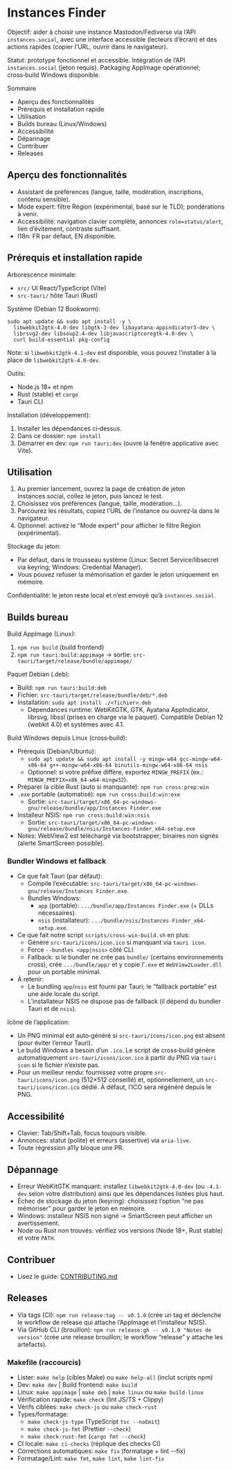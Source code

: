 # Instances Finder

Objectif: aider à choisir une instance Mastodon/Fediverse via l’API `instances.social`, avec une interface accessible (lecteurs d’écran) et des actions rapides (copier l’URL, ouvrir dans le navigateur).

Statut: prototype fonctionnel et accessible. Intégration de l’API `instances.social` (jeton requis). Packaging AppImage opérationnel; cross‑build Windows disponible.

Sommaire

- Aperçu des fonctionnalités
- Prérequis et installation rapide
- Utilisation
- Builds bureau (Linux/Windows)
- Accessibilité
- Dépannage
- Contribuer
- Releases

## Aperçu des fonctionnalités

- Assistant de préférences (langue, taille, modération, inscriptions, contenu sensible).
- Mode expert: filtre Région (expérimental, basé sur le TLD); pondérations à venir.
- Accessibilité: navigation clavier complète, annonces `role=status/alert`, lien d’évitement, contraste suffisant.
- I18n: FR par défaut, EN disponible.

## Prérequis et installation rapide

Arborescence minimale:

- `src/` UI React/TypeScript (Vite)
- `src-tauri/` hôte Tauri (Rust)

Système (Debian 12 Bookworm):

```
sudo apt update && sudo apt install -y \
  libwebkit2gtk-4.0-dev libgtk-3-dev libayatana-appindicator3-dev \
  librsvg2-dev libsoup2.4-dev libjavascriptcoregtk-4.0-dev \
  curl build-essential pkg-config
```

Note: si `libwebkit2gtk-4.1-dev` est disponible, vous pouvez l’installer à la place de `libwebkit2gtk-4.0-dev`.

Outils:

- Node.js 18+ et npm
- Rust (stable) et `cargo`
- Tauri CLI

Installation (développement):

1) Installer les dépendances ci‑dessus.
2) Dans ce dossier: `npm install`
3) Démarrer en dev: `npm run tauri:dev` (ouvre la fenêtre applicative avec Vite).

## Utilisation

1) Au premier lancement, ouvrez la page de création de jeton Instances.social, collez le jeton, puis lancez le test.
2) Choisissez vos préférences (langue, taille, modération…).
3) Parcourez les résultats, copiez l’URL de l’instance ou ouvrez‑la dans le navigateur.
4) Optionnel: activez le “Mode expert” pour afficher le filtre Région (expérimental).

Stockage du jeton:

- Par défaut, dans le trousseau système (Linux: Secret Service/libsecret via keyring; Windows: Credential Manager).
- Vous pouvez refuser la mémorisation et garder le jeton uniquement en mémoire.

Confidentialité: le jeton reste local et n’est envoyé qu’à `instances.social`.

## Builds bureau

Build AppImage (Linux):

1) `npm run build` (build frontend)
2) `npm run tauri:build:appimage`
   → sortie: `src-tauri/target/release/bundle/appimage/`

Paquet Debian (.deb):

- Build: `npm run tauri:build:deb`
- Fichier: `src-tauri/target/release/bundle/deb/*.deb`
- Installation: `sudo apt install ./<fichier>.deb`
  - Dépendances runtime: WebKitGTK, GTK, Ayatana AppIndicator, librsvg, libssl (prises en charge via le paquet). Compatible Debian 12 (webkit 4.0) et systèmes avec 4.1.

Build Windows depuis Linux (cross‑build):

- Prérequis (Debian/Ubuntu):
  - `sudo apt update && sudo apt install -y mingw-w64 gcc-mingw-w64-x86-64 g++-mingw-w64-x86-64 binutils-mingw-w64-x86-64 nsis`
  - Optionnel: si votre préfixe diffère, exportez `MINGW_PREFIX` (ex.: `MINGW_PREFIX=x86_64-w64-mingw32`).
- Préparer la cible Rust (auto si manquante): `npm run cross:prep:win`
- `.exe` portable (automatisé): `npm run cross:build:win:exe`
  - Sortie: `src-tauri/target/x86_64-pc-windows-gnu/release/bundle/app/Instances Finder.exe`
- Installeur NSIS: `npm run cross:build:win:nsis`
  - Sortie: `src-tauri/target/x86_64-pc-windows-gnu/release/bundle/nsis/Instances-Finder_x64-setup.exe`
- Notes: WebView2 est téléchargé via bootstrapper; binaires non signés (alerte SmartScreen possible).

### Bundler Windows et fallback

- Ce que fait Tauri (par défaut):
  - Compile l’exécutable: `src-tauri/target/x86_64-pc-windows-gnu/release/Instances Finder.exe`.
  - Bundles Windows:
    - `app` (portable): `.../bundle/app/Instances Finder.exe` (+ DLLs nécessaires).
    - `nsis` (installateur): `.../bundle/nsis/Instances-Finder_x64-setup.exe`.
- Ce que fait notre script `scripts/cross-win-build.sh` en plus:
  - Génère `src-tauri/icons/icon.ico` si manquant via `tauri icon`.
  - Force `--bundles <app|nsis>` côté CLI.
  - Fallback: si le bundler ne crée pas `bundle/` (certains environnements cross), crée `.../bundle/app/` et y copie l’`.exe` et `WebView2Loader.dll` pour un portable minimal.
- À retenir:
  - Le bundling `app`/`nsis` est fourni par Tauri; le “fallback portable” est une aide locale du script.
  - L’installateur NSIS ne dispose pas de fallback (il dépend du bundler Tauri et de `nsis`).

Icône de l’application:

- Un PNG minimal est auto‑généré si `src-tauri/icons/icon.png` est absent (pour éviter l’erreur Tauri).
- Le build Windows a besoin d’un `.ico`. Le script de cross‑build génère automatiquement `src-tauri/icons/icon.ico` à partir du PNG via `tauri icon` si le fichier n’existe pas.
- Pour un meilleur rendu: fournissez votre propre `src-tauri/icons/icon.png` (512×512 conseillé) et, optionnellement, un `src-tauri/icons/icon.ico` dédié. À défaut, l’ICO sera régénéré depuis le PNG.

## Accessibilité

- Clavier: Tab/Shift+Tab, focus toujours visible.
- Annonces: statut (polite) et erreurs (assertive) via `aria-live`.
- Toute régression a11y bloque une PR.

## Dépannage

- Erreur WebKitGTK manquant: installez `libwebkit2gtk-4.0-dev` (ou `-4.1-dev` selon votre distribution) ainsi que les dépendances listées plus haut.
- Échec de stockage du jeton (keyring): choisissez l’option “ne pas mémoriser” pour garder le jeton en mémoire.
- Windows: installeur NSIS non signé → SmartScreen peut afficher un avertissement.
- Node ou Rust non trouvés: vérifiez vos versions (Node 18+, Rust stable) et votre `PATH`.

## Contribuer

- Lisez le guide: [CONTRIBUTING.md](./CONTRIBUTING.md)

## Releases

- Via tags (CI): `npm run release:tag -- v0.1.0` (crée un tag et déclenche le workflow de release qui attache l’AppImage et l’installeur NSIS).
- Via GitHub CLI (brouillon): `npm run release:gh -- v0.1.0 "Notes de version"` (crée une release brouillon; le workflow “release” y attache les artefacts).

### Makefile (raccourcis)

- Lister: `make help` (cibles Make) ou `make help-all` (inclut scripts npm)
- Dev: `make dev` | Build frontend: `make build`
- Linux: `make appimage` | `make deb` | `make linux` ou `make build-linux`
- Vérification rapide: `make check` (lint JS/TS + Clippy)
- Vérifs ciblées: `make check-js` ou `make check-rust`
- Types/formatage:
  - `make check-js-type` (TypeScript `tsc --noEmit`)
  - `make check-js-fmt` (Prettier `--check`)
  - `make check-rust-fmt` (`cargo fmt --check`)
- CI locale: `make ci-checks` (réplique des checks CI)
- Corrections automatiques: `make fix` (formatage + lint --fix)
- Formatage/Lint: `make fmt`, `make lint`, `make lint-fix`
